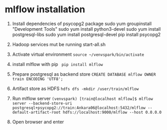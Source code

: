 # mlflow installation
1. Install dependencies of psycopg2 package
sudo yum groupinstall "Development Tools"
sudo yum install python3-devel
sudo yum install postgresql-libs
sudo yum install postgresql-devel
pip install psycopg2

2. Hadoop services mut be running start-all.sh

3. Activate virtual environment
` source ~/venvspark/bin/activate `

4. install mlflow with pip
`  pip install mlflow  `

5. Prepare postgresql as backend store
` CREATE DATABASE mlflow OWNER train ENCODING 'UTF8'; `

6. Artifact store as HDFS
` hdfs dfs -mkdir /user/train/mlflow `

7. Run mlflow server
` (venvspark) [train@localhost mlflow]$ mlflow server --backend-store-uri postgresql+psycopg2://train:Ankara06@localhost:5432/mlflow --default-artifact-root hdfs://localhost:9000/mlflow --host 0.0.0.0 `

8. Open browser and enter <a href="http://localhost:5000/" />

